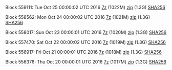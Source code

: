 Block 559111: Tue Oct 25 00:00:02 UTC 2016 [7z](https://transfer.sh/yHzvW/bootstrap.dat.20161025.7z) (1022M) [zip](https://transfer.sh/upMkX/bootstrap.dat.20161025.zip) (1.3G) [SHA256](https://transfer.sh/WLqWZ/sha256.txt)

Block 558562: Mon Oct 24 00:00:02 UTC 2016 [7z](https://transfer.sh/7IKzu/bootstrap.dat.20161024.7z) (1021M) [zip](https://transfer.sh/NQNVj/bootstrap.dat.20161024.zip) (1.3G) [SHA256](https://transfer.sh/ZRWrn/sha256.txt)

Block 558017: Sun Oct 23 00:00:01 UTC 2016 [7z](https://transfer.sh/DtXvK/bootstrap.dat.20161023.7z) (1020M) [zip](https://transfer.sh/j0NPu/bootstrap.dat.20161023.zip) (1.3G) [SHA256](https://transfer.sh/IsxIM/sha256.txt)

Block 557470: Sat Oct 22 00:00:02 UTC 2016 [7z](https://transfer.sh/24tfU/bootstrap.dat.20161022.7z) (1019M) [zip](https://transfer.sh/QjO8p/bootstrap.dat.20161022.zip) (1.3G) [SHA256](https://transfer.sh/DsdmO/sha256.txt)

Block 556917: Fri Oct 21 00:00:01 UTC 2016 [7z](https://transfer.sh/nTd58/bootstrap.dat.20161021.7z) (1018M) [zip](https://transfer.sh/StlPT/bootstrap.dat.20161021.zip) (1.3G) [SHA256](https://transfer.sh/ibd4R/sha256.txt)

Block 556376: Thu Oct 20 00:00:01 UTC 2016 [7z](https://transfer.sh/uUp78/bootstrap.dat.20161020.7z) (1017M) [zip](https://transfer.sh/PbBvI/bootstrap.dat.20161020.zip) (1.3G) [SHA256](https://transfer.sh/Ncymx/sha256.txt)
